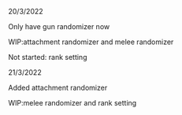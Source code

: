 20/3/2022   

Only have gun randomizer now

WIP:attachment randomizer and melee randomizer

Not started: rank setting

21/3/2022   

Added attachment randomizer

WIP:melee randomizer and rank setting
